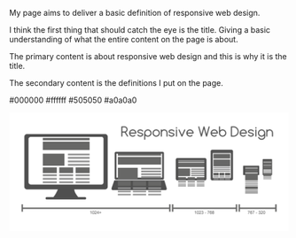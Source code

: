 My page aims to deliver a basic definition of responsive web design.

I think the first thing that should catch the eye is the title. Giving a basic understanding of what the entire content on the page is about.

The primary content is about responsive web design and this is why it is the title.

The secondary content is the definitions I put on the page.


#000000  #ffffff  #505050 #a0a0a0

  ![Screenshot Of my Directory](./images/rwd.png)
